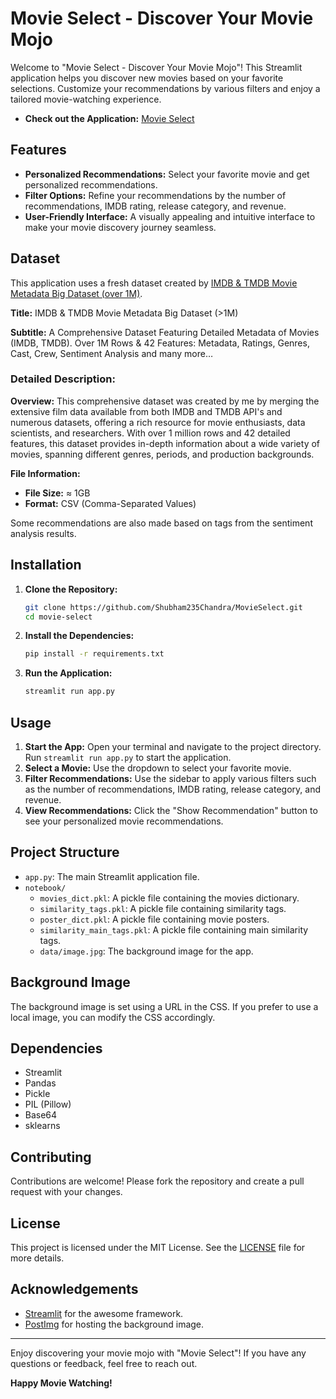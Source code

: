 
# Movie Select - Discover Your Movie Mojo

Welcome to "Movie Select - Discover Your Movie Mojo"! This Streamlit application helps you discover new movies based on your favorite selections. Customize your recommendations by various filters and enjoy a tailored movie-watching experience.

- **Check out the Application:** [Movie Select](https://huggingface.co/spaces/Shubham235/MovieSelect)

## Features

- **Personalized Recommendations:** Select your favorite movie and get personalized recommendations.
- **Filter Options:** Refine your recommendations by the number of recommendations, IMDB rating, release category, and revenue.
- **User-Friendly Interface:** A visually appealing and intuitive interface to make your movie discovery journey seamless.

## Dataset

This application uses a fresh dataset created by [IMDB & TMDB Movie Metadata Big Dataset (over 1M)](https://www.kaggle.com/datasets/shubhamchandra235/imdb-and-tmdb-movie-metadata-big-dataset-1m).

**Title:** IMDB & TMDB Movie Metadata Big Dataset (>1M)

**Subtitle:** A Comprehensive Dataset Featuring Detailed Metadata of Movies (IMDB, TMDB). Over 1M Rows & 42 Features: Metadata, Ratings, Genres, Cast, Crew, Sentiment Analysis and many more…

### Detailed Description:

**Overview:** This comprehensive dataset was created by me by merging the extensive film data available from both IMDB and TMDB API's and numerous datasets, offering a rich resource for movie enthusiasts, data scientists, and researchers. With over 1 million rows and 42 detailed features, this dataset provides in-depth information about a wide variety of movies, spanning different genres, periods, and production backgrounds.

**File Information:**

- **File Size:** ≈ 1GB
- **Format:** CSV (Comma-Separated Values)

Some recommendations are also made based on tags from the sentiment analysis results.

## Installation

1. **Clone the Repository:**
   ```sh
   git clone https://github.com/Shubham235Chandra/MovieSelect.git
   cd movie-select
   ```

2. **Install the Dependencies:**
   ```sh
   pip install -r requirements.txt
   ```

3. **Run the Application:**
   ```sh
   streamlit run app.py
   ```

## Usage

1. **Start the App:** Open your terminal and navigate to the project directory. Run `streamlit run app.py` to start the application.
2. **Select a Movie:** Use the dropdown to select your favorite movie.
3. **Filter Recommendations:** Use the sidebar to apply various filters such as the number of recommendations, IMDB rating, release category, and revenue.
4. **View Recommendations:** Click the "Show Recommendation" button to see your personalized movie recommendations.

## Project Structure

- `app.py`: The main Streamlit application file.
- `notebook/`
  - `movies_dict.pkl`: A pickle file containing the movies dictionary.
  - `similarity_tags.pkl`: A pickle file containing similarity tags.
  - `poster_dict.pkl`: A pickle file containing movie posters.
  - `similarity_main_tags.pkl`: A pickle file containing main similarity tags.
  - `data/image.jpg`: The background image for the app.

## Background Image

The background image is set using a URL in the CSS. If you prefer to use a local image, you can modify the CSS accordingly.

## Dependencies

- Streamlit
- Pandas
- Pickle
- PIL (Pillow)
- Base64
- sklearns

## Contributing

Contributions are welcome! Please fork the repository and create a pull request with your changes.

## License

This project is licensed under the MIT License. See the [LICENSE](LICENSE) file for more details.

## Acknowledgements

- [Streamlit](https://streamlit.io/) for the awesome framework.
- [PostImg](https://postimg.cc/) for hosting the background image.

---

Enjoy discovering your movie mojo with "Movie Select"! If you have any questions or feedback, feel free to reach out.

**Happy Movie Watching!**
